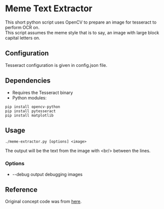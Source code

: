 # Meme Text Extractor

This short python script uses OpenCV to prepare an image for tesseract to perform OCR on.  
This script assumes the meme style that is to say, an image with large block capital letters on.

## Configuration

Tesseract configuration is given in config.json file.

## Dependencies

* Requires the Tesseract binary
* Python modules:

```
pip install opencv-python
pip install pytesseract
pip install matplotlib
```

## Usage

```
./meme-extractor.py [options] <image> 
```

The output will be the text from the image with \<br/\> between the lines.

### Options

* --debug output debugging images


## Reference

Original concept code was from [here](https://towardsdatascience.com/extract-text-from-memes-with-python-opencv-tesseract-ocr-63c2ccd72b69).


